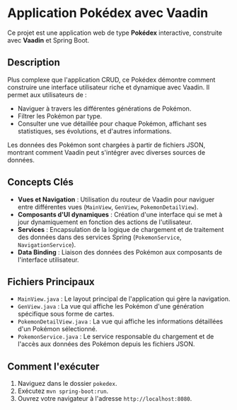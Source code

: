 # Application Pokédex avec Vaadin

Ce projet est une application web de type **Pokédex** interactive, construite avec **Vaadin** et Spring Boot.

## Description

Plus complexe que l'application CRUD, ce Pokédex démontre comment construire une interface utilisateur riche et dynamique avec Vaadin. Il permet aux utilisateurs de :

- Naviguer à travers les différentes générations de Pokémon.
- Filtrer les Pokémon par type.
- Consulter une vue détaillée pour chaque Pokémon, affichant ses statistiques, ses évolutions, et d'autres informations.

Les données des Pokémon sont chargées à partir de fichiers JSON, montrant comment Vaadin peut s'intégrer avec diverses sources de données.

## Concepts Clés

- **Vues et Navigation** : Utilisation du routeur de Vaadin pour naviguer entre différentes vues (`MainView`, `GenView`, `PokemonDetailView`).
- **Composants d'UI dynamiques** : Création d'une interface qui se met à jour dynamiquement en fonction des actions de l'utilisateur.
- **Services** : Encapsulation de la logique de chargement et de traitement des données dans des services Spring (`PokemonService`, `NavigationService`).
- **Data Binding** : Liaison des données des Pokémon aux composants de l'interface utilisateur.

## Fichiers Principaux

- `MainView.java` : Le layout principal de l'application qui gère la navigation.
- `GenView.java` : La vue qui affiche les Pokémon d'une génération spécifique sous forme de cartes.
- `PokemonDetailView.java` : La vue qui affiche les informations détaillées d'un Pokémon sélectionné.
- `PokemonService.java` : Le service responsable du chargement et de l'accès aux données des Pokémon depuis les fichiers JSON.

## Comment l'exécuter

1.  Naviguez dans le dossier `pokedex`.
2.  Exécutez `mvn spring-boot:run`.
3.  Ouvrez votre navigateur à l'adresse `http://localhost:8080`.
